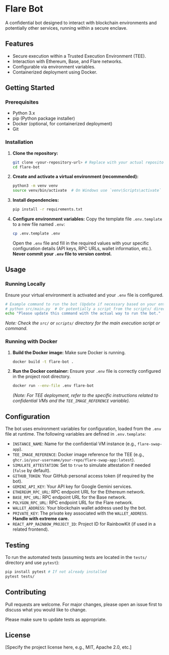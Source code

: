# Flare Bot

A confidential bot designed to interact with blockchain environments and potentially other services, running within a secure enclave.

## Features

*   Secure execution within a Trusted Execution Environment (TEE).
*   Interaction with Ethereum, Base, and Flare networks.
*   Configurable via environment variables.
*   Containerized deployment using Docker.

## Getting Started

### Prerequisites

*   Python 3.x
*   pip (Python package installer)
*   Docker (optional, for containerized deployment)
*   Git

### Installation

1.  **Clone the repository:**
    ```bash
    git clone <your-repository-url> # Replace with your actual repository URL
    cd flare-bot
    ```

2.  **Create and activate a virtual environment (recommended):**
    ```bash
    python3 -m venv venv
    source venv/bin/activate  # On Windows use `venv\Scripts\activate`
    ```

3.  **Install dependencies:**
    ```bash
    pip install -r requirements.txt
    ```

4.  **Configure environment variables:**
    Copy the template file `.env.template` to a new file named `.env`:
    ```bash
    cp .env.template .env
    ```
    Open the `.env` file and fill in the required values with your specific configuration details (API keys, RPC URLs, wallet information, etc.). **Never commit your `.env` file to version control.**

## Usage

### Running Locally

Ensure your virtual environment is activated and your `.env` file is configured.

```bash
# Example command to run the bot (Update if necessary based on your entry point)
# python src/main.py  # Or potentially a script from the scripts/ directory
echo "Please update this command with the actual way to run the bot."
```
*Note: Check the `src/` or `scripts/` directory for the main execution script or command.*

### Running with Docker

1.  **Build the Docker image:**
    Make sure Docker is running.
    ```bash
    docker build -t flare-bot .
    ```

2.  **Run the Docker container:**
    Ensure your `.env` file is correctly configured in the project root directory.
    ```bash
    docker run --env-file .env flare-bot
    ```
    *(Note: For TEE deployment, refer to the specific instructions related to confidential VMs and the `TEE_IMAGE_REFERENCE` variable).*

## Configuration

The bot uses environment variables for configuration, loaded from the `.env` file at runtime. The following variables are defined in `.env.template`:

*   `INSTANCE_NAME`: Name for the confidential VM instance (e.g., `flare-swap-app`).
*   `TEE_IMAGE_REFERENCE`: Docker image reference for the TEE (e.g., `ghcr.io/your-username/your-repo/flare-swap-app:latest`).
*   `SIMULATE_ATTESTATION`: Set to `true` to simulate attestation if needed (`false` by default).
*   `GITHUB_TOKEN`: Your GitHub personal access token (if required by the bot).
*   `GEMINI_API_KEY`: Your API key for Google Gemini services.
*   `ETHEREUM_RPC_URL`: RPC endpoint URL for the Ethereum network.
*   `BASE_RPC_URL`: RPC endpoint URL for the Base network.
*   `POLYGON_RPC_URL`: RPC endpoint URL for the Flare network.
*   `WALLET_ADDRESS`: Your blockchain wallet address used by the bot.
*   `PRIVATE_KEY`: The private key associated with the `WALLET_ADDRESS`. **Handle with extreme care.**
*   `REACT_APP_RAINBOW_PROJECT_ID`: Project ID for RainbowKit (if used in a related frontend).

## Testing

To run the automated tests (assuming tests are located in the `tests/` directory and use `pytest`):

```bash
pip install pytest # If not already installed
pytest tests/
```

## Contributing

Pull requests are welcome. For major changes, please open an issue first to discuss what you would like to change.

Please make sure to update tests as appropriate.

## License

[Specify the project license here, e.g., MIT, Apache 2.0, etc.] 
